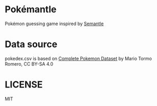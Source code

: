 Pokémantle
==========

Pokémon guessing game inspired by [Semantle](https://semantle.novalis.org/)


# Data source

pokedex.csv is based on [Complete Pokemon Dataset](https://www.kaggle.com/datasets/mariotormo/complete-pokemon-dataset-updated-090420) by Mario Tormo Romero, CC BY-SA 4.0

# LICENSE

MIT
